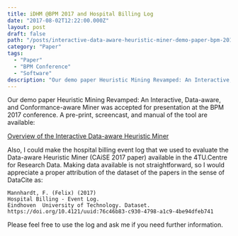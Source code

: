 ```yaml
---
title: iDHM @BPM 2017 and Hospital Billing Log
date: "2017-08-02T12:22:00.000Z"
layout: post
draft: false
path: "/posts/interactive-data-aware-heuristic-miner-demo-paper-bpm-2017/"
category: "Paper"
tags:
  - "Paper"
  - "BPM Conference"
  - "Software"
description: "Our demo paper Heuristic Mining Revamped: An Interactive, Data-aware, and Conformance-aware Miner was accepted for presentation at the BPM 2017 conference."
---
```


Our demo paper Heuristic Mining Revamped: An Interactive, Data-aware, and Conformance-aware Miner was accepted for presentation at the BPM 2017 conference. A pre-print, screencast, and manual of the tool are available:

[Overview of the Interactive Data-aware Heuristic Miner](/software/prom/idhm)

Also, I could make the hospital billing event log that we used to evaluate the Data-aware Heuristic Miner (CAiSE 2017 paper) available in the 4TU.Centre for Research Data. Making data available is not straightforward, so I would appreciate a proper attribution of the dataset of the papers in the sense of DataCite as:

    Mannhardt, F. (Felix) (2017) 
    Hospital Billing - Event Log.  
    Eindhoven  University of Technology. Dataset.  
    https://doi.org/10.4121/uuid:76c46b83-c930-4798-a1c9-4be94dfeb741

Please feel free to use the log and ask me if you need further information.